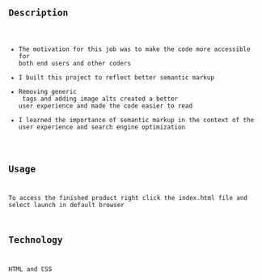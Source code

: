 # <Code Refactor>

## Description

- The motivation for this job was to make the code more accessible for both end users and other coders
- I built this project to reflect better semantic markup
- Removing generic <div> tags and adding image alts created a better user experience and made the code easier to read
- I learned the importance of semantic markup in the context of the user experience and search engine optimization


## Usage

To access the finished product right click the index.html file and select launch in default browser

## Technology

HTML and CSS





